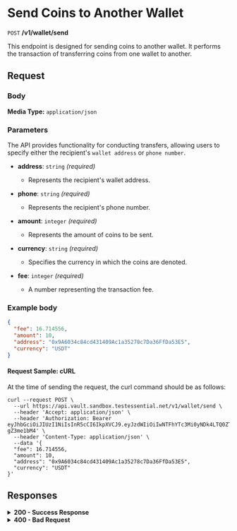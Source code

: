 # Send Coins to Another Wallet

`POST` **/v1/wallet/send**

This endpoint is designed for sending coins to another wallet. It performs the transaction of transferring coins from one wallet to another.

## Request

### Body

**Media Type:** `application/json`

### Parameters

The API provides functionality for conducting transfers, allowing users to specify either the recipient's `wallet address` or `phone number`.

- **address**: `string` *(required)*
  - Represents the recipient's wallet address.

- **phone**: `string` *(required)*
  - Represents the recipient's phone number.

- **amount**: `integer` *(required)*
  - Represents the amount of coins to be sent.

- **currency**: `string` *(required)*
  - Specifies the currency in which the coins are denoted.

- **fee**: `integer` *(required)*
  - A number representing the transaction fee.

### **Example body**
  
```json
{
  "fee": 16.714556,
  "amount": 10,
  "address": "0x9A6034c84cd431409Ac1a35278c7Da36FfDa53E5",
  "currency": "USDT"
}
```

#### **Request Sample: cURL**

At the time of sending the request, the curl command should be as follows:

```curl cURL
curl --request POST \
  --url https://api.vault.sandbox.testessential.net/v1/wallet/send \
  --header 'Accept: application/json' \
  --header 'Authorization: Bearer eyJhbGciOiJIUzI1NiIsInR5cCI6IkpXVCJ9.eyJzdWIiOiIwNTFhYTc3Mi0yNDk4LTQ0ZTEtODdmYi0zYzNhZDdlMTY1ODgiLCJleHAiOjE3MTE3ODM4OTYsImlhdCI6MTcxMTY5NzQ5Nn0.GBWhOHEIbiOipMa1kXMsamNqT1I6pFBe3-gZ3me1bM4' \
  --header 'Content-Type: application/json' \
  --data '{
  "fee": 16.714556,
  "amount": 10,
  "address": "0x9A6034c84cd431409Ac1a35278c7Da36FfDa53E5",
  "currency": "USDT"
}'
```

## Responses

<details>
<summary><strong>200 - Success Response</strong></summary>
  
The response status code indicates that the request was successfully processed.
  
**Media type:** `application/json`
  

- **txId**: `string`
  - A string representing a unique identifier for the transaction.

- **sequenceId**: `string`
  - A string representing a unique identifier for the transaction sequence.

- **fee**: `integer`
  - A number representing the transaction fee.

- **internal**: `boolean`
  - A boolean indicating whether the transaction is internal or external.
    - **`true`**: Internal transfer to the phone number or wallet that our user has.
    - **`false`**: External transfer and this transaction goes to the blockchain.
  - **Default:** `true`

- **sendConfirmation**: `boolean`
  - A boolean indicating whether the send confirmation was successful.
  - **Default:** `true`

  
   **Responses example**
```json
{
  "fee": 132.1,
  "txId": "70edc783-59a6-43cf-a44a-f95007cac0ce",
  "internal": true,
  "sequenceId": "fea1901e-171e-4789-8183-e990dd0d627b",
  "sendConfirmation": false
}
```
</details>


<details>
<summary><strong>400 - Bad Request</strong></summary>

The response status code indicates that the requested page was not found on the server.
  
- **Media type:** `application/json`
  
  

- **message:** string
  - Message displayed to the user.

- **field:** string
  - Specifies the field in the request that caused the error.

- **errorId:** integer
  - Identifier of the error.

- **systemId:** string
  - Identifier of the component.

- **originalMessage:** string
  - The original error message.

- **errorStackTrace:** string
  - The place where the error occurred in the code.

- **data:** object
  - Additional data related to the error, structured as key-value pairs.
    - **additionalProp1:** object
    - **additionalProp2:** object
    - **additionalProp3:** object

- **error:** string
  - Identifier of the error.

    
**Responses example**

```json
{
  "error": "COMMON",
  "errorId": 0,
  "message": "Sorry for inconvenience. We're fixing the issue. If you have urgent questions, contact support",
  "systemId": "core"
}
```

</details>
